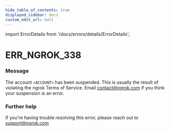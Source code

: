 ```yaml
---
hide_table_of_contents: true
displayed_sidebar: docs
custom_edit_url: null
---
```


import ErrorDetails from '/docs/errors/details/ErrorDetails';

# ERR_NGROK_338

### Message
The account `<ACCOUNT>` has been suspended.
This is usually the result of violating the ngrok Terms of Service.
Email contact@ngrok.com if you think your suspension is an error.

### Further help
If you're having trouble resolving this error, please reach out to [support@ngrok.com](mailto:support@ngrok.com?subject=Help%20with%20ERR_NGROK_338)

<ErrorDetails error='err_ngrok_338' />
